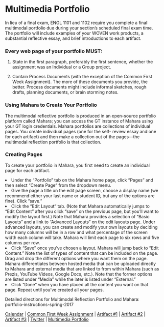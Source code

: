 <h1>Multimedia Portfolio</h1>

<p>In lieu of a final exam, ENGL 1101 and 1102 require you complete a final multimodal portfolio due during your section’s scheduled final exam time. The portfolio will include examples of your WOVEN work products, a substantial reflective essay, and brief introductions to each artifact.</p>

<h3>Every web page of your portfolio MUST:</h3>

1. State in the first paragraph, preferably the first sentence, whether the assignment was an Individual or a Group project.

2. Contain Process Documents (with the exception of the Common First Week Assignment). The more of these documents you provide, the better. Process documents might include informal sketches, rough drafts, planning documents, or brain storming notes.

<h3>Using Mahara to Create Your Portfolio</h3>

<p>The multimodal reflective portfolio is produced in an open-source portfolio platform called Mahara; you can access the GT instance of Mahara using your GT login credentials.
Mahara portfolios are collections of individual pages. You create individual pages (one for the self- review essay and one for each artifact) and then make a collection out of the pages—the multimodal reflection portfolio is that collection.

<h3>Creating Pages</h3>

<p>To create your portfolio in Mahara, you first need to create an individual page for each artifact.</p>


  <li> Under the “Portfolio” tab on the Mahara home page, click “Pages” and then select “Create Page” from the dropdown menu.

  <li> Give the page a title on the edit page screen, choose a display name (we recommend either your last name or student ID, but any of the options are fine). Click “save.”

  <li> Click the “Edit Layout” tab. (Note that Mahara automatically jumps to “Edit Content” after you click “save” on the previous page, but you’ll want to modify the layout first.) Note that Mahara provides a selection of “Basic Layouts” and a link to “Advanced Layouts” on the edit layouts page. Under advanced layouts, you can create and modify your own layouts by deciding how many columns will be in a row and what percentage of the screen width each column will take. Mahara will limit each page to six rows and five columns per row.

  <li> Click “Save” once you’ve chosen a layout. Mahara will jump back to “Edit Content.” Note the list of types of content that can be included on the page. Drag and drop the different options where you want them on the page. Mahara differentiates between hosted media that can be uploaded directly to Mahara and external media that are linked to from within Mahara (such as Prezis, YouTube Videos, Google Docs, etc.). Note that the former options are listed under “Media” while the later is listed under “External.”

  <li> Click “Done” when you have placed all the content you want on that page. Repeat until you’ve created all your pages.


<p>Detailed directions for Multimodal Reflection Portfolio and Mahara: portfolio-instructions-spring-2017</p>

<a href="F17_ENG_1102/index">Calendar</a>  |  <a href="F17_ENG_1102/Common_First_Week_Assignment">Common First Week Assignment</a> | <a href="F17_ENG_1102/Artifact_1">Artifact #1</a> |  <a href="F17_ENG_1102/Artifact_2">Artifact #2</a> |  <a href="F17_ENG_1102/Artifact_3">Artifact #3</a> |  <a href="F17_ENG_1102/Twitter">Twitter</a> | <a href="F17_ENG_1102/Multimedia_Portfolio">Multimedia Portfolio</a>